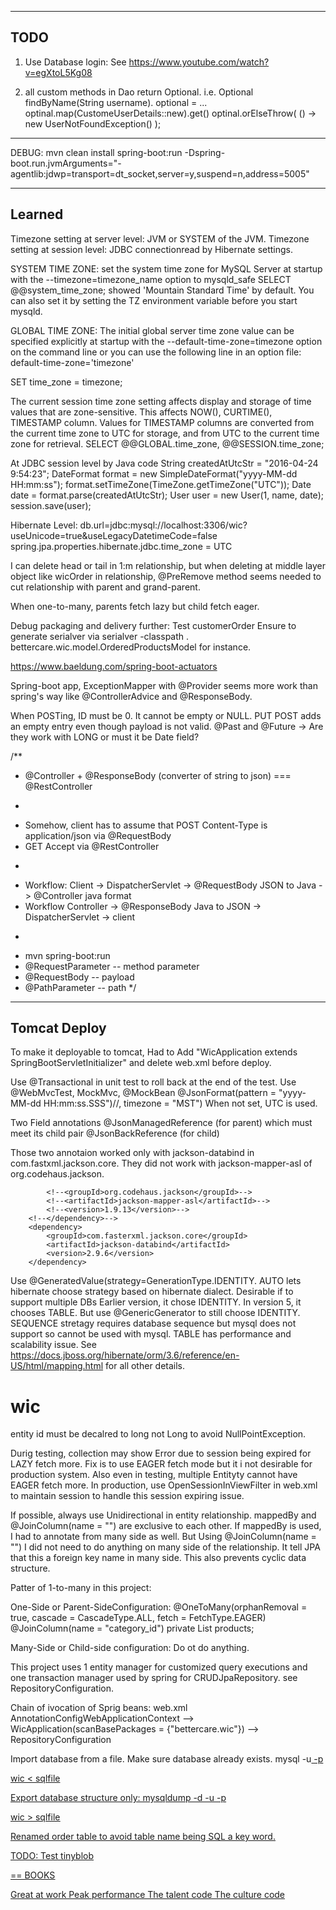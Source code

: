 ----
TODO
-----
1. Use Database login: See https://www.youtube.com/watch?v=egXtoL5Kg08

2. all custom methods in Dao return Optional. i.e. Optional<T> findByName(String username).
optional = ...
optinal.map(CustomeUserDetails::new).get()
optinal.orElseThrow( () -> new UserNotFoundException() );
------
DEBUG:
mvn clean install spring-boot:run -Dspring-boot.run.jvmArguments="-agentlib:jdwp=transport=dt_socket,server=y,suspend=n,address=5005"

------
Learned
------

Timezone setting at server level: JVM or SYSTEM of the JVM.
Timezone setting at session level: JDBC connectionread by Hibernate settings.

SYSTEM TIME ZONE:
set the system time zone for MySQL Server at startup with the --timezone=timezone_name option to mysqld_safe
SELECT @@system_time_zone; showed 'Mountain Standard Time' by default.
You can also set it by setting the TZ environment variable before you start mysqld.

GLOBAL TIME ZONE:
The initial global server time zone value can be specified explicitly at startup with the --default-time-zone=timezone option on the command line
or you can use the following line in an option file: default-time-zone='timezone'

SET time_zone = timezone;

The current session time zone setting affects display and storage of time values that are zone-sensitive.
This affects NOW(), CURTIME(), TIMESTAMP column.
Values for TIMESTAMP columns are converted from the current time zone to UTC for storage,
and from UTC to the current time zone for retrieval.
SELECT @@GLOBAL.time_zone, @@SESSION.time_zone;

At JDBC session level by Java code
String createdAtUtcStr = "2016-04-24 9:54:23";
DateFormat format = new SimpleDateFormat("yyyy-MM-dd HH:mm:ss");
format.setTimeZone(TimeZone.getTimeZone("UTC"));
Date date = format.parse(createdAtUtcStr);
User user = new User(1, name, date);
session.save(user);

Hibernate Level:
db.url=jdbc:mysql://localhost:3306/wic?useUnicode=true&useLegacyDatetimeCode=false
spring.jpa.properties.hibernate.jdbc.time_zone = UTC

I can delete head or tail in 1:m relationship, but when deleting at middle layer object like wicOrder in relationship,
   @PreRemove method seems needed to cut relationship with parent and grand-parent.

When one-to-many, parents fetch lazy but child fetch eager.

Debug packaging and delivery further: Test customerOrder
Ensure to generate serialver via serialver -classpath . bettercare.wic.model.OrderedProductsModel for instance.

https://www.baeldung.com/spring-boot-actuators

Spring-boot app, ExceptionMapper with @Provider seems more work than spring's way like @ControllerAdvice and @ResponseBody.


When POSTing, ID must be 0. It cannot be empty or NULL.
PUT POST adds an empty entry even though payload is not valid.
@Past and @Future -> Are they work with LONG or must it be Date field?

/**
 * @Controller + @ResponseBody (converter of string to json) === @RestController
 * <p>
 * Somehow, client has to assume that POST Content-Type is application/json via @RequestBody
 * GET Accept via @RestController
 * <p>
 * Workflow: Client -> DispatcherServlet -> @RequestBody JSON to Java -> @Controller java format
 * Workflow Controller -> @ResponseBody Java to JSON -> DispatcherServlet -> client
 * <p>
 * mvn spring-boot:run
 * @RequestParameter -- method parameter
 * @RequestBody -- payload
 * @PathParameter -- path
 */

--------------
Tomcat Deploy
--------------
To make it deployable to tomcat, Had to Add "WicApplication extends SpringBootServletInitializer" and delete web.xml before deploy.


Use @Transactional in unit test to roll back at the end of the test.
Use @WebMvcTest, MockMvc, @MockBean
@JsonFormat(pattern = "yyyy-MM-dd HH:mm:ss.SSS")//, timezone = "MST") When not set, UTC is used.

Two Field annotations
@JsonManagedReference (for parent) which must meet its child pair
@JsonBackReference (for child)

Those two annotaion worked only with jackson-databind in com.fastxml.jackson.core.
They did not work with jackson-mapper-asl of org.codehaus.jackson.
<!--<dependency>-->
            <!--<groupId>org.codehaus.jackson</groupId>-->
            <!--<artifactId>jackson-mapper-asl</artifactId>-->
            <!--<version>1.9.13</version>-->
        <!--</dependency>-->
        <dependency>
            <groupId>com.fasterxml.jackson.core</groupId>
            <artifactId>jackson-databind</artifactId>
            <version>2.9.6</version>
        </dependency>


Use @GeneratedValue(strategy=GenerationType.IDENTITY.
    AUTO lets hibernate choose strategy based on hibernate dialect.
    Desirable if to support multiple DBs
    Earlier version, it chose IDENTITY.
    In version 5, it chooses TABLE.
    But use @GenericGenerator to still choose IDENTITY.
    SEQUENCE stretagy requires database sequence but mysql does not support so cannot be used with mysql.
    TABLE has performance and scalability issue.
    See https://docs.jboss.org/hibernate/orm/3.6/reference/en-US/html/mapping.html for all other details.

# wic
entity id must be decalred to long not Long to avoid NullPointException.

Durig testing, collection may show Error due to session being expired for LAZY fetch more.
Fix is to use EAGER fetch mode but it i not desirable for production system.
Also even in testing, multiple Entityty cannot have EAGER fetch more.
In production, use OpenSessionInViewFilter in web.xml to maintain session to handle this session expiring issue.

If possible, always use Unidirectional in entity relationship.
mappedBy and @JoinColumn(name = "") are exclusive to each other.
If mappedBy is used, I had to annotate from many side as well.
But Using @JoinColumn(name = "") I did not need to do anything on many side of the relationship.
It tell JPA that this a foreign key name in many side.
This also prevents cyclic data structure.

Patter of 1-to-many in this project:

One-Side or Parent-SideConfiguration:
@OneToMany(orphanRemoval = true, cascade = CascadeType.ALL, fetch = FetchType.EAGER)
	@JoinColumn(name = "category_id")
	private List<Product> products;


Many-Side or Child-side configuration:
Do ot do anything.

This project uses 1 entity manager for customized query executions and
one transaction manager used by spring for CRUDJpaRepository. see RepositoryConfiguration.

Chain of ivocation of Sprig beans:
web.xml AnnotationConfigWebApplicationContext
--> WicApplication(scanBasePackages = {"bettercare.wic"})
--> RepositoryConfiguration

Import database from a file. Make sure database already exists.
mysql -u<u> -p<p> wic < sqlfile

Export database structure only:
mysqldump -d -u<u> -p<p> wic > sqlfile

Renamed order table to avoid table name being SQL a key word.


TODO:
Test tinyblob

== BOOKS 

Great at work
Peak performance
The talent code
The culture code
